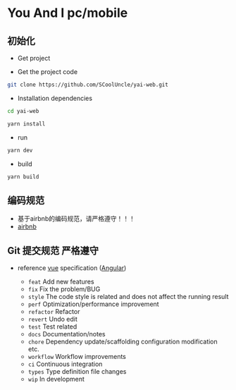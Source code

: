 # You And I pc/mobile

## 初始化

- Get project

- Get the project code

```bash
git clone https://github.com/SCoolUncle/yai-web.git
```

- Installation dependencies

```bash
cd yai-web

yarn install

```

- run

```bash
yarn dev
```

- build

```bash
yarn build
```

## 编码规范

- 基于airbnb的编码规范，请严格遵守！！！
- [airbnb](https://github.com/libertyAlone/airbnb-javascript-style-guide-cn)

## Git 提交规范 严格遵守

- reference [vue](https://github.com/vuejs/vue/blob/dev/.github/COMMIT_CONVENTION.md) specification ([Angular](https://github.com/conventional-changelog/conventional-changelog/tree/master/packages/conventional-changelog-angular))

  - `feat` Add new features
  - `fix` Fix the problem/BUG
  - `style` The code style is related and does not affect the running result
  - `perf` Optimization/performance improvement
  - `refactor` Refactor
  - `revert` Undo edit
  - `test` Test related
  - `docs` Documentation/notes
  - `chore` Dependency update/scaffolding configuration modification etc.
  - `workflow` Workflow improvements
  - `ci` Continuous integration
  - `types` Type definition file changes
  - `wip` In development